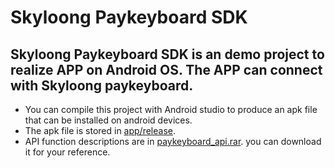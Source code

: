 # Skyloong Paykeyboard SDK
## Skyloong Paykeyboard SDK is an demo project to realize APP on Android OS. The APP can connect with Skyloong paykeyboard.
* You can compile this project with Android studio to produce an apk file that can be installed on android devices.
* The apk file is stored in [app/release](../master/app/release).
* API function descriptions are in [paykeyboard_api.rar](../master/paykeyboard_API.rar). you can download it for your reference.
